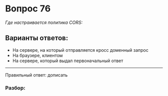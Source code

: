 # Вопрос 76
_Где настраивается политика CORS:_

## Варианты ответов:

- На сервере, на который отправляется кросс доменный запрос
- На браузере, клиентом
- На сервере, который выдал первоначальный ответ

___

Правильный ответ: дописать

### Разбор: